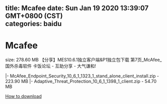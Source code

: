 
title: Mcafee
date: Sun Jan 19 2020 13:39:07 GMT+0800 (CST)    
categories: baidu
---

# Mcafee
size: 278.60 MB
 【分享】MES10.6.1独立客户端&P1独立包下载 第7页_McAfee_国外杀毒软件 卡饭论坛 - 互助分享 - 大气谦和!
 
|- McAfee_Endpoint_Security_10_6_1_1323_1_stand_alone_client_install.zip - 223.90 MB
|- Adaptive_Threat_Protection_10_6_1_1398_1_client.zip - 54.70 MB

[How to download](https://bpcam.bemobtrk.com/go/2ceec3aa-1ca2-46d6-b9ff-aaa5c184517c?jno=3560)